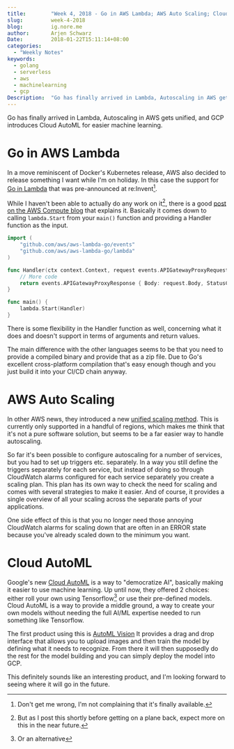 ```yaml
---
title:        "Week 4, 2018 - Go in AWS Lambda; AWS Auto Scaling; Cloud AutoML"
slug:         week-4-2018
blog:         ig.nore.me  
author:       Arjen Schwarz  
Date:         2018-01-22T15:11:14+08:00
categories:   
  - "Weekly Notes"
keywords:
  - golang
  - serverless
  - aws
  - machinelearning
  - gcp
Description:  "Go has finally arrived in Lambda, Autoscaling in AWS gets unified, and GCP introduces Cloud AutoML for easier machine learning."
---
```


Go has finally arrived in Lambda, Autoscaling in AWS gets unified, and GCP introduces Cloud AutoML for easier machine learning.

# Go in AWS Lambda

In a move reminiscent of Docker's Kubernetes release, AWS also decided to release something I want while I'm on holiday. In this case the support for [Go in Lambda](https://aws.amazon.com/about-aws/whats-new/2018/01/aws-lambda-supports-go/) that was pre-announced at re:Invent[^1].

While I haven't been able to actually do any work on it[^2], there is a good [post on the AWS Compute blog](https://aws.amazon.com/blogs/compute/announcing-go-support-for-aws-lambda/) that explains it. Basically it comes down to calling `lambda.Start` from your `main()` function and providing a Handler function as the input.

```go
import (
    "github.com/aws/aws-lambda-go/events"
    "github.com/aws/aws-lambda-go/lambda"
)

func Handler(ctx context.Context, request events.APIGatewayProxyRequest) (events.APIGatewayProxyResponse, error) {
    // More code
    return events.APIGatewayProxyResponse { Body: request.Body, StatusCode: 200 }, nil
}

func main() {
    lambda.Start(Handler)
}
```

There is some flexibility in the Handler function as well, concerning what it does and doesn't support in terms of arguments and return values.

The main difference with the other languages seems to be that you need to provide a compiled binary and provide that as a zip file. Due to Go's excellent cross-platform compilation that's easy enough though and you just build it into your CI/CD chain anyway.

# AWS Auto Scaling

In other AWS news, they introduced a new [unified scaling method](https://aws.amazon.com/blogs/aws/aws-auto-scaling-unified-scaling-for-your-cloud-applications/). This is currently only supported in a handful of regions, which makes me think that it's not a pure software solution, but seems to be a far easier way to handle autoscaling.

So far it's been possible to configure autoscaling for a number of services, but you had to set up triggers etc. separately. In a way you still define the triggers separately for each service, but instead of doing so through CloudWatch alarms configured for each service separately you create a scaling plan. This plan has its own way to check the need for scaling and comes with several strategies to make it easier. And of course, it provides a single overview of all your scaling across the separate parts of your applications.

One side effect of this is that you no longer need those annoying CloudWatch alarms for scaling down that are often in an ERROR state because you've already scaled down to the minimum you want.

# Cloud AutoML

Google's new [Cloud AutoML](https://www.blog.google/topics/google-cloud/cloud-automl-making-ai-accessible-every-business/) is a way to "democratize AI", basically making it easier to use machine learning. Up until now, they offered 2 choices: either roll your own using Tensorflow[^3] or use their pre-defined models. Cloud AutoML is a way to provide a middle ground, a way to create your own models without needing the full AI/ML expertise needed to run something like Tensorflow.

The first product using this is [AutoML Vision](https://cloud.google.com/automl/) It provides a drag and drop interface that allows you to upload images and then train the model by defining what it needs to recognize. From there it will then supposedly do the rest for the model building and you can simply deploy the model into GCP.

This definitely sounds like an interesting product, and I'm looking forward to seeing where it will go in the future.

[^1]:	Don't get me wrong, I'm not complaining that it's finally available.

[^2]:	But as I post this shortly before getting on a plane back, expect more on this in the near future.

[^3]:	Or an alternative
